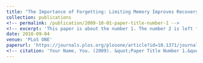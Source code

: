 ```yaml
---
title: "The Importance of Forgetting: Limiting Memory Improves Recovery of Topological Characteristics from Neural Data"
collection: publications
<!-- permalink: /publication/2009-10-01-paper-title-number-1 -->
<!-- excerpt: 'This paper is about the number 1. The number 2 is left for future work.' -->
date: 2018-09-04
venue: 'PLoS ONE'
paperurl: 'https://journals.plos.org/plosone/article?id=10.1371/journal.pone.0202561'
<!-- citation: 'Your Name, You. (2009). &quot;Paper Title Number 1.&quot; <i>Journal 1</i>. 1(1).' -->
---
```

<!-- This paper is about the number 1. The number 2 is left for future work. -->

<!-- [Download paper here](http://academicpages.github.io/files/paper1.pdf) -->

<!-- Recommended citation: Your Name, You. (2009). "Paper Title Number 1." <i>Journal 1</i>. 1(1). -->
